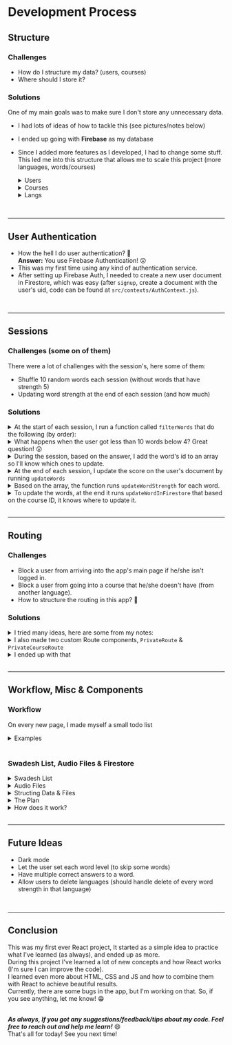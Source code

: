 # Development Process

## **Structure**

### **Challenges**

- How do I structure my data? (users, courses)
- Where should I store it?

### **Solutions**

One of my main goals was to make sure I don't store any unnecessary data.

- I had lots of ideas of how to tackle this (see pictures/notes below)
- I ended up going with **Firebase** as my database
- Since I added more features as I developed, I had to change some stuff. This led me into this structure that allows me to scale this project (more languages, words/courses)
  <details>
  <summary>Users</summary>

  - This structure allows me to quickly update a user's info.
  - Store only necessary progress (only the words the user is familiar with in that lang)
    - You can see that we don't store the strength level for each available language (currently have Russian, Italian, Spanish and French)
  - Active languages can be updated and sacle as the app grows.
  - Each user will have this similar template.
  - As the app grows and have more features (such as dark mode), I can quickly add a field `darkMode: true/false`
    <br/><br/>

  ```javascript
      Database: Firestore
      Collection: Users
      - user1
          - uid: "123456"
          - soundEffects: true
          - activeLangs: ['rus','ita','spa']
          - name: "ohad"
          - progress: {
              course1: [
                  {id: 1, rus_strength: 0.5, ita_strength: 1},
                  {id: 45, ita_strength: 2},
              ],
              course2: [],
              course3: [],
              course4: []
          }
      - user2
          - uid: "262345"
          - soundEffects: true
          - activeLangs: ['rus','spa']
          - name: "ohad"
          - progress: {
              course1: [
                  {id: 14, spa_strength: 1},
                  {id: 45, rus_strength: 4}
              ],
              course2: [],
              course3: [],
              course4: []
          }

      {user3, user4, ...} (and so on other users)
  ```

  </details>

  <details>
  <summary>Courses</summary>

  - Can easliy create more courses by using this structure.
  - Can easliy add more translations to this.
    - Fun Fact: I started with Russian, and at the end I only added more languages. and this structure helped me a lot.
  - Change/Add anything I need.
    <br/><br/>

  ```javascript
      Collection: Courses
      - course1
          courseName: "Going String!"
          id: 0150
          words: [
              {en: "I",
              id: 1,
              translation: [
                  {audioID: "1234", en_pron: "ja", lang: "rus", translation: "я"},
                  {audioID: "1251", en_pron: "io", lang: "ita", translation: "io"},
                  {audioID: "6142", en_pron: "yo", lang: "spa", translation: "yo"},
                  ]
              }
          {word2, word3, ...} (and so on other words)
          ]
  ```

  </details>

  <details>
  <summary>Langs</summary>

  - The Langs collection is small, but have an important part.
  - It defines which languages are available in the app.
  - Again, as mentioned before, I can easliy add more languages as the app grows (German is next!)
    <br/><br/>

  ```javascript
  Collection: Langs
  - rus
      - flagPath: "rus-flag.png"
      - lang: "Russian"
  - and so on other langs...
  ```

  </details>

<br/>

---

## **User Authentication**

- How the hell I do user authentication? 🥴 \
  **Answer:** You use Firebase Authentication! 😲
- This was my first time using any kind of authentication service.
- After setting up Firebase Auth, I needed to create a new user document in Firestore, which was easy (after `signup`, create a document with the user's uid, code can be found at `src/contexts/AuthContext.js`).

<br/>

---

## **Sessions**

### **Challenges (some on of them)**

There were a lot of challenges with the session's, here some of them:

- Shuffle 10 random words each session (without words that have strength 5)
- Updating word strength at the end of each session (and how much)

### **Solutions**

<details>
<summary>At the start of each session, I run a function called <code>filterWords</code> that do the following (by order):</summary>

- **Filter:** finds the user's strongest words and filter them out of the array (using lodash's `_.differenceby()`)
  - _I had a bit of trouble doing it, and this worked the best so I used it._
- **Extract:** makes a copy of the original array, shuffles the array using the `Fisher-Yates Shuffle Modern Algorithm` which help me to make sure everything is truly shuffled.
- **Flatten:** Takes only 10 words from the shuffled array, and flatten each word to make it easier to work with later on.

**_This function can be found at `src/utils/sessionFuncs.js` if you want to take a look (a bit long for this document)._**

</details>

<details>
<summary>What happens when the user got less than 10 words below 4? Great question! 😲</summary>

- If the user finished 80% of the course (meaning 80% of the words are at strength 5), the session will not filter the words and the practice will 10 random words from all levels.
- To make sure I don't add strength to level 5 words, I added a small condition that handles this case.

</details>

<details>
<summary>During the session, based on the answer, I add the word's id to an array so I'll know which ones to update.</summary>

```javascript
// looks something like:
const answers: {
  correct: [5, 13, 12, 16],
  wrong: [41, 20, 10],
  skipped: [2, 29, 4]
}
```

</details>

<details>
<summary> At the end of each session, I update the score on the user's document by running <code>updateWords</code> </summary>

```javascript
const updateWords = (score, currentUserDoc, courseID, langID) => {
  // correct
  if (score.correct && score.correct.length > 0) {
    score.correct.forEach((wordID) => {
      updateWordStrength(currentUserDoc, wordID, "correct", courseID, langID);
    });
  }
  // wrong
  if (score.wrong && score.wrong.length > 0) {
    score.wrong.forEach((wordID) => {
      updateWordStrength(currentUserDoc, wordID, "wrong", courseID, langID);
    });
  }
};
// and same for hard, okay, skipped, easy.
```

</details>
<details>
<summary>Based on the array, the function runs <code>updateWordStrength</code> for each word.</summary>

- Scoring: `Correct/Easy = +0.5` | `Hard/Wrong/Skip = -0.5` | `Okay = No Change`.

  ```javascript
  // Update word strength
  const updateWordStrength = (userDoc, id, type, courseID, langID) => {
    const coursePath = userDoc.progress[`course${courseID}`];
    const word = coursePath.find((word) => word.id === id);

    if (type === "correct") {
      if (word) {
        word[`${langID}_strength`] && word[`${langID}_strength`] < 5
          ? (word[`${langID}_strength`] += 0.5)
          : (word[`${langID}_strength`] = 0.5);
      } else {
        // creates a new word object, if the word doesn't exists on userDoc (yet)
        coursePath.push({ id, [`${langID}_strength`]: 0.5 });
      }
      updateWordInFirestore(coursePath, userDoc.uid, courseID);
    } else {
      if (word) {
        word[`${langID}_strength`] && word[`${langID}_strength`] > 0
          ? (word[`${langID}_strength`] -= 0.5)
          : word[`${langID}_strength`] || (word[`${langID}_strength`] = 0);
      }
      updateWordInFirestore(coursePath, userDoc.uid, courseID);
    }
  };
  ```

</details>
<details>
<summary>To update the words, at the end it runs <code>updateWordInFirestore</code> that based on the course ID, it knows where to update it.</summary>

```javascript
const updateWordInFirestore = (path, uid, courseID) => {
  switch (courseID) {
    case 150:
      database.users.doc(uid).update({
        "progress.course150": path,
      });
      break;
    case 51100:
      database.users.doc(uid).update({
        "progress.course51100": path,
      });
      break;
    case 101153:
      database.users.doc(uid).update({
        "progress.course101153": path,
      });
      break;
    case 154207:
      database.users.doc(uid).update({
        "progress.course154207": path,
      });
      break;

    default:
      break;
  }
};
```

</details>
<br/>

---

## **Routing**

### **Challenges**

- Block a user from arriving into the app's main page if he/she isn't logged in.
- Block a user from going into a course that he/she doesn't have (from another language).
- How to structure the routing in this app? 🤔

### **Solutions**

<details>
<summary>I tried many ideas, here are some from my notes:</summary>

      - Idea for Routing
        - View Words: `main -> course:id -> /words`
        - StartQuiz: `main -> course:id -> /session -> quiz`
        - StartFlashcards: `main -> course:id -> /session -> flashcards`

</details>

<details>
<summary>I also made two custom Route components, <code>PrivateRoute</code> & <code>PrivateCourseRoute</code></summary>

- `PrivateRoute` - if the user is not signed in, it redirects the user to `/signin` to sign in.
- `PrivateCourseRoute` - similar to the above, but it redirects the user to `/` (main page) if there's no state (from location).
  - When a user goes into a session, I pass down a few states from the `Link` component.
  - So it's not only if the user doesn't have a specific course, it also prevents other bugs.
  - Before: user at `/rus/150/quiz` -> changes URL to `/ita/150/quiz` = **Error**
  - Now: user at `/rus/150/quiz` -> changes URL to `ita/150/quiz` = **Redirects to the main page.**

</details>

<details>
<summary>I ended up with that</summary>

- `AuthProvider` & `LangsProvider`, are my contexts providers that I use in most pages, so I made them global.

  ```javascript
  <Router>
    <AuthProvider>
      <LangsProvider>
        <Switch>
          <PrivateRoute path="/" exact component={Main} />
          <PrivateRoute path="/profile" exact component={Profile} />
          <PrivateRoute path="/about" exact component={About} />
          <PrivateCourseRoute
            path="/:lang/:courseID/session/quiz"
            component={Quiz}
            exact
          />
          <PrivateCourseRoute
            path="/:lang/:courseID/session/flashcards"
            component={Flashcards}
            exact
          />
          <PrivateCourseRoute
            path="/:lang/:courseID/words"
            component={Words}
            exact
          />
          <PrivateRoute path="/addlanguage" exact component={AddNewLanguage} />
          <Route path="/signup" exact component={Signup} />
          <Route path="/signin" exact component={SignIn} />
          <Route path="/" component={NotFound} />
        </Switch>
      </LangsProvider>
    </AuthProvider>
  </Router>
  ```

    </details>
  <br/>

---

## **Workflow, Misc & Components**

### **Workflow**

On every new page, I made myself a small todo list

<details>
<summary>Examples</summary>

_I got more notes & lists on my **Notion**._

    TODO - Adding new language.
    [x] design
    [x] fetch and render the langs that can be added
      [x] if a user already added a lang, disable it
    [x] the langs should be inside a form and act as a radio buttons.
      [x] figuring out how to style custom radio buttons.
    [x] add the langs to the user's current "activeLangs" inside firestore.
      [x] update the currentUserDoc to the most recent.

    --------------

    TODO: Words.js
    [x] design
    [x] structure: Words.js(main page), word line component(audio,word,translation,current level)
    [x] showing data
      [x] word & translation
      [x] audio
        [x] animation
      [x] level.
    [x] filter words with an input field.
    [x] sorting (ASC -> DSN -> repeat) by word

</details>
<br/>

### **Swadesh List, Audio Files & Firestore**

<details>
<summary>Swadesh List</summary>

- The Swadesh List can be used to rapidly achieve basic knowledge of a new language just by learning it.
- The list have 207 words, I splitted them into 4 courses **_(1-50, 51-100, 101-153, 154-207)_**

</details>

<details>
<summary>Audio Files</summary>

- Since I wanted to add audio feature to the app, I had a few options:
  - **The first** was to use a Text-To-Speech API (or something similar), but I didn't want to rely on other APIs and make lots of requests every time. \
    Yes, this would give me a more consistant voice across all of my languages & will be easier to implement (with no audio files to store)
  - **The second** was to get all the audio files of the words in that list for each language. \
    Sounds like a lot of work, well kind of. \
    Luckliy, I found a nice project called **Shtooka** which got free to use recordings of most words.
  - I went with the second option (because of the reasons I mentioned).

</details>
<details>
<summary>Structing Data & Files</summary>

To take all the audio files (can be between 500 to 14,000 files per language) and filter them to make sure I only take the ones I need. I made a series of functions (that aren't in this project)

- Each time I want to add a new langauge, I run these functions and it adds to an JSON file eveything and checks for duplicates.

</details>

<details>
<summary>The Plan</summary>

The plan is to have a list in this format (took me some time to get here)

```json
  {
    "id": 1,
    "en": "I (1sg)",
    "translations": [
      {
        "lang": "rus",
        "en_pron": "ja",
        "translation": "я",
        "audioID": "a4fd7810"
      },
      {
        "lang": "ita",
        "en_pron": "io",
        "translation": "io",
        "audioID": "28ebbed8"
      },
      {
        "lang": "fra",
        "en_pron": "je",
        "translation": "je",
        "audioID": "e3130405"
      },
      {
        "lang": "spa",
        "en_pron": "yo",
        "translation": "yo",
        "audioID": "ffdfb001"
      }
    ]
  }
  {word2, word3, and so on...}
```

</details>

<details>
<summary>How does it work?</summary>

- The first step is to **fetch & format the txt file** that comes with evey Shtooka pack which contains all of the information I need (file name, audio text).
  <details>
  <summary>Code</summary>

  ```js
  const langValue = "spa";
  fetchTexts(langValue).then((data) => formatAudioText(data));
  ```

      The txt file looks something like this (but longer):
      [lang-filenameid.flac]
      SWAC_TEXT=hello

      [lang-filenameid.flac]
      SWAC_TEXT=what

      [lang-filenameid.flac]
      SWAC_TEXT=who

      [lang-filenameid.flac]
      SWAC_TEXT=yes

  </details>

  ***

- To format it and remove any unnecessary fields, I made a small Regex expression that handles this problem.

  <details>
  <summary>Code</summary>

  ```js
  const formatTags = text
    .replace(/\n|SWAC_TEXT=|\[|\]/gm, "")
    .match(/^.*\S.*$/gm);
  ```

  </details>

  ***

- Then I run a for loop (backwards) - `NUM` changes based on the amount of files, It can be `14000`, or even `500`.
  <details>
  <summary>Code</summary>

  ```js
  const formatedText2 = [];
  for (let i = formatTags.length - 1; i > NUM; i--) {
    const temp = formatTags.splice(0, 2);
    const newObject = {
      audioID: temp[0],
      originalWord: temp[1],
    };
    if (
      formatedText2.find(
        (value) => value.originalWord === newObject.originalWord
      )
    ) {
      console.log(`Already Here ${newObject.originalWord}!`);
    }
    formatedText2.push(newObject);
  }
  ```

  </details>

  ***

- Now step 2: (setup below)
  <details>
  <summary>Code</summary>

  ```js
  fetchAudioJSON(langValue)
    .then((data) => (formattedAudioText = data))
    .then(() => fetchSwadeshJSON(langValue)) // gets the Swadesh JSON based on the langValue
    .then((data) => translationFormat(data, langValue)) // organizing the translation values object for each word.
    .then(() => fetchENSwadeshJSON()) // getting the original Swadesh list {id, en, translation: []}
    .then((list) => addTranslationToWord(list, formattedObjects, langValue)) // a function that will check if the lang is already there, if not add it.
    .catch((err) => console.error(err));
  ```

  </details>

  ***

- I'll skip all the fetch functions since they're pretty much the same. \
  `translationFormat` takes the data from our JSON file (for example `itaSwades.json`). \
  _The file is a CSV that have been formatted into JSON._

  <details>
  <summary>Code</summary>

  ```js
  const translationFormat = (data, lang) => {
    for (let i = 0; i < data.length; i++) {
      const { translation } = data[i];
      console.log(data[i]);

      const translationValue =
        translation.substring(0, translation.indexOf(" ")).length === 0
          ? translation
          : translation.substring(0, translation.indexOf(" "));

      const en_pron = translation.substring(
        translation.indexOf("(") + 1,
        translation.indexOf(")")
      );
      const audioID = formattedAudioText.find(
        (value) => value.originalWord === translationValue
      );
      console.log(audioID, i, data[i].translation);
      // Object Template
      const objectTemplate = {
        lang: lang,
        en_pron: en_pron !== "" ? en_pron : translationValue,
        translation: translationValue,
        audioID: audioID.audioID,
      };
      formattedObjects.push(objectTemplate);
    }
  };
  ```

  </details>

  ***

- `addTranslationArray` add an array to each word in the original Swadesh list
  <details>
  <summary>Code</summary>

  ```js
  const addTranslationArray = (list) => {
    list.forEach((value) => (value.translations = []));
    console.log(JSON.stringify(list));
  };

  const addTranslationToWord = (list, formattedObjects, lang) => {
    const words = [];
    list.forEach((value, i) => {
      // If the langs already exists in the translations array, then do nothing.
      if (value.translations.find((obj) => obj.lang === lang)) {
        console.log("already here");
        words.push(value);
      } else {
        value.translations.push(formattedObjects[i]);
        words.push(value);
      }
    });
    console.log(JSON.stringify(words));
  };
  ```

      </details>

    </details>
  <details>
  <summary>Firestore</summary>

Now that I got a formatted JSON file, I need to handle the Firestore part.

- What I need to do?
  - Create Course (if needed)
  - Update Course
- This was a simple React page that had a `useState` of the courses words splitted into 4 parts. \
  And a `useEffect` the runs at page load (if I needed to create a course, I would run first `initCourse` before updating it).

  ```js
  // Creates a course.
  const initCourses = async (courseName, id, wordsRange) => {
    database.courses
      .add({
        courseName,
        id,
        words: [],
        wordsRange,
      })
      .then((docRef) => {
        console.log("Document successfully updated!");
      })
      .catch((error) => {
        console.error("Error adding document: ", error);
      });
  };
  function FirestoreFileTransfer() {
    const [coursesWords, setCoursesWords] = useState({
      150: swadeshList.slice(0, 50),
      51100: swadeshList.slice(50, 100),
      101150: swadeshList.slice(100, 153),
      151207: swadeshList.slice(153),
    });

    useEffect(() => {
      updateCourses("course1ID", coursesWords[150]);
      updateCourses("course2ID", coursesWords[51100]);
      updateCourses("course3ID", coursesWords[101150]);
      updateCourses("course4ID", coursesWords[151207]);
    }, []);
    // the rest of the component (return and such...)
  }
  ```

</details>

<!-- <details>
<summary></summary>
</details> -->
<br/>

---

## **Future Ideas**

- Dark mode
- Let the user set each word level (to skip some words)
- Have multiple correct answers to a word.
- Allow users to delete languages (should handle delete of every word strength in that language)

<br/>

---

## **Conclusion**

This was my first ever React project, It started as a simple idea to practice what I've learned (as always), and ended up as more. \
During this project I've learned a lot of new concepts and how React works (I'm sure I can improve the code). \
I learned even more about HTML, CSS and JS and how to combine them with React to achieve beautiful results. \
Currently, there are some bugs in the app, but I'm working on that. So, if you see anything, let me know! 😁 \
<br/>

**_As always, If you got any suggestions/feedback/tips about my code. Feel free to reach out and help me learn!_** 😄\
That's all for today! See you next time!
